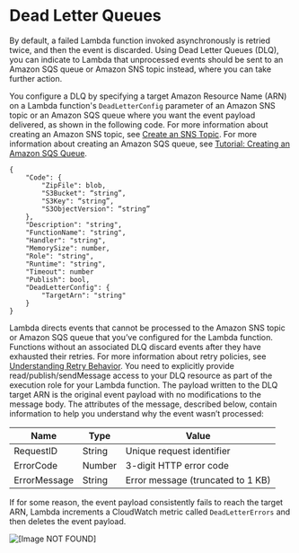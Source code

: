 # Dead Letter Queues<a name="dlq"></a>

By default, a failed Lambda function invoked asynchronously is retried twice, and then the event is discarded\. Using Dead Letter Queues \(DLQ\), you can indicate to Lambda that unprocessed events should be sent to an Amazon SQS queue or Amazon SNS topic instead, where you can take further action\. 

You configure a DLQ by specifying a target Amazon Resource Name \(ARN\) on a Lambda function's `DeadLetterConfig` parameter of an Amazon SNS topic or an Amazon SQS queue where you want the event payload delivered, as shown in the following code\. For more information about creating an Amazon SNS topic, see [Create an SNS Topic](http://docs.aws.amazon.com/sns/latest/dg/CreateTopic.html)\. For more information about creating an Amazon SQS queue, see [Tutorial: Creating an Amazon SQS Queue](http://docs.aws.amazon.com/AWSSimpleQueueService/latest/SQSDeveloperGuide/sqs-create-queue.html)\.

```
{
    "Code": {
        "ZipFile": blob,
        "S3Bucket": “string”,
        "S3Key": “string”,
        "S3ObjectVersion": “string”
    },
    "Description": "string",
    "FunctionName": "string",
    "Handler": "string",
    "MemorySize": number,
    "Role": "string",
    "Runtime": "string",
    "Timeout": number
    "Publish": bool,
    "DeadLetterConfig": {
        "TargetArn": "string" 
    }
}
```

 Lambda directs events that cannot be processed to the Amazon SNS topic or Amazon SQS queue that you’ve configured for the Lambda function\. Functions without an associated DLQ discard events after they have exhausted their retries\. For more information about retry policies, see [Understanding Retry Behavior](retries-on-errors.md)\. You need to explicitly provide read/publish/sendMessage access to your DLQ resource as part of the execution role for your Lambda function\. The payload written to the DLQ target ARN is the original event payload with no modifications to the message body\. The attributes of the message, described below, contain information to help you understand why the event wasn’t processed: 


| Name | Type | Value | 
| --- | --- | --- | 
| RequestID  | String | Unique request identifier  | 
| ErrorCode | Number | 3\-digit HTTP error code | 
| ErrorMessage | String | Error message \(truncated to 1 KB\)  | 

If for some reason, the event payload consistently fails to reach the target ARN, Lambda increments a CloudWatch metric called `DeadLetterErrors` and then deletes the event payload\. 

![\[Image NOT FOUND\]](http://docs.aws.amazon.com/lambda/latest/dg/images/DLQ.png)